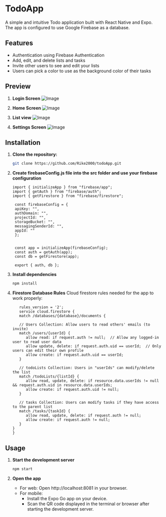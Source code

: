 # TodoApp

A simple and intuitive Todo application built with React Native and Expo. The app is configured to use Google Firebase as a database.


## Features

- Authentication using Firebase Authentication
- Add, edit, and delete lists and tasks
- Invite other users to see and edit your lists
- Users can pick a color to use as the background color of their tasks

## Preview

1. **Login Screen**
   ![Image](https://github.com/user-attachments/assets/43c97b97-4c81-461b-8623-d6298507d77c)

2. **Home Screen**
   ![Image](https://github.com/user-attachments/assets/e52c0160-7906-46ad-a940-5bd0f360b23a)

3. **List view**
   ![Image](https://github.com/user-attachments/assets/7821589b-0faf-452c-abf0-64ae032a2f95)

4. **Settings Screen**
   ![Image](https://github.com/user-attachments/assets/c7131461-2718-4ae5-ad97-2d8d8024f604)


## Installation

1. **Clone the repository:**

   ```bash
   git clone https://github.com/Rike2000/todoApp.git

2. **Create firebaseConfig.js file into the src folder and use your firebase configuration**

   ```
   import { initializeApp } from "firebase/app";
   import { getAuth } from "firebase/auth";
   import { getFirestore } from "firebase/firestore";

    const firebaseConfig = {
    apiKey: "",
    authDomain: "",
    projectId: "",
    storageBucket: "",
    messagingSenderId: "",
    appId: ""
    };
  

    const app = initializeApp(firebaseConfig);
    const auth = getAuth(app);
    const db = getFirestore(app);

    export { auth, db };
    ```

3. **Install dependencies**

   ```bash
   npm install

4. **Firestore Database Rules**
Cloud firestore rules needed for the app to work properly:
   ```
      rules_version = '2';
      service cloud.firestore {
      match /databases/{database}/documents {
    
      // Users Collection: Allow users to read others' emails (to invite)
      match /users/{userId} {
         allow read: if request.auth != null;  // Allow any logged-in user to read user data
         allow update, delete: if request.auth.uid == userId;  // Only users can edit their own profile
         allow create: if request.auth.uid == userId;
      }

      // todoLists Collection: Users in "userIds" can modify/delete the list
      match /todoLists/{listId} {
         allow read, update, delete: if resource.data.userIds != null && request.auth.uid in resource.data.userIds;
         allow create: if request.auth.uid != null;
      }

      // tasks Collection: Users can modify tasks if they have access to the parent list
      match /tasks/{taskId} {
         allow read, update, delete: if request.auth != null;
         allow create: if request.auth != null;
      }
   }
   }
   ```
 

## Usage

1. **Start the development server**
   ```bash
   npm start

2. **Open the app**
     
   -  For web: Open http://localhost:8081 in your browser.
   -  For mobile:
      - Install the Expo Go app on your device.
      - Scan the QR code displayed in the terminal or browser after starting the development server.
